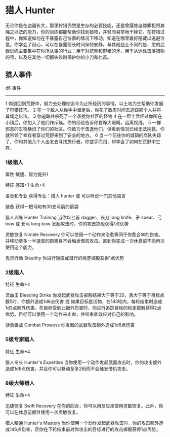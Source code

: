 # 猎人 Hunter

无论你是在边疆长大，那里狩猎仍然是生存的必要技能，还是曾磨练追踪罪犯将其绳之以法的能力，你的训练都能帮助你找到猎物，并轻而易举地干掉它。在狩猎过程中，你知道如何在不暴露自己位置的情况下移动，知道在哪里最好隐藏以逃避注意。你学会了耐心，可以在暴露前长时间保持安静。与其他战士不同的是，您的武器训练主要集中在你所从事的行业：用于对抗熊和野猪的矛，用于从远处击落猎物的弓，以及在其他一切都失败时保护你的小刀和匕首。

## 猎人事件

  d6   事件
  ---- ----------------------------------------------------------------------------------------------------------------------
  1    你退回到荒野中，努力去处理你迄今为止所经历的事情。以土地为生帮助你发展了狩猎技巧。
  2    在一个敌人从你手中溜走后，你花了数周时间去追踪那个人并将其绳之以法。
  3    你追踪并杀死了一个袭扰你社区的怪物
  4    在一帮士兵经过你所在小镇后，你加入了他们作斥候。你的经验告诉你要睁大眼睛，远离视线。
  5    一群邪恶的生物横扫了你们的社区。你致力于击退他们，但看到情况已经无法挽救，你就带领了幸存者穿过荒野来到了安全的地方。
  6    当一个前往你的城镇的商队失踪了，你和其他几个人出发去寻找旅行者。你空手而归，却学会了如何在荒野中生存。

### 1级猎人

属性 敏捷、智力提升1

特征 感知+1 生命+4

语音和专业 获得专业：猎人 hunter 或 可以听说一门其他语言

装备 获得一把弓和有30支弓箭的箭袋

猎人训练 Hunter Training 当你以匕首 dagger、长刀 long knife、矛
spear、弓 bow 或 长弓 long bow 发起攻击时，你的攻击掷骰获得1点优势

灵敏恢复 Nimble Recovery
你可以使用一个动作来治愈等同于你愈合率的伤害。并移动至多一半速度的距离且不会触发借机攻击。直到你完成一次休息前不能再次使用这个能力。

鬼祟行动 Stealthy 你进行隐匿或潜行的检定掷骰获得1点优势

### 2级猎人

特征 生命+4

流血击 Bleeding Strike
你发起武器攻击掷骰结果大于等于20，且大于等于目标点数5时，你额外造成1d6点伤害
或
如果目标是活物，在1d3轮内，每轮结束时造成1d3点额外伤害。在目标受到此额外伤害时，你进行追踪目标的检定掷骰获得2点优势。目标可以使用一个动作来止血，并结束此效应对自己的影响。

骁勇善战 Combat Prowess 你发起的武器攻击额外造成1d6点伤害

### 5级专家猎人

特征 生命+4

猎人专长 Hunter's Expertise
当你使用一个动作发起武器攻击时，你的攻击额外造成1d6点伤害，并且你可以移动至多2码而不会触发借机攻击。

### 8级大师猎人

特征 生命+4

迅捷恢复 Swift Recovery
在你的回合，你可以用反应来使用灵敏恢复。此外，你可以在休息前额外使用一次灵敏恢复。

猎人精通 Hunter's Mastery
当你使用一个动作发起武器攻击时，你的攻击额外造成1d6点伤害，且你在下轮结束前对你攻击的目标进行的攻击掷骰获得1点优势。

 
